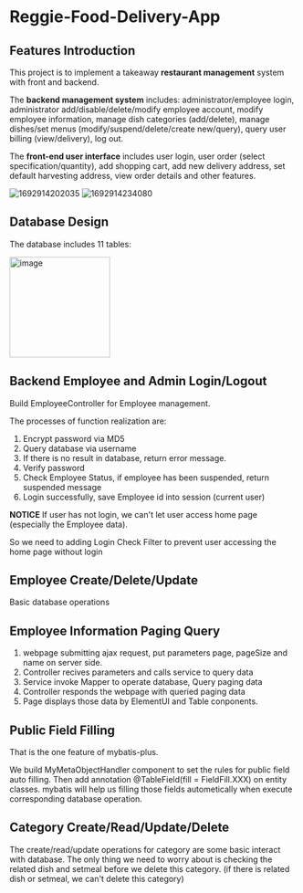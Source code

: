 # Reggie-Food-Delivery-App
## Features Introduction
This project is to implement a takeaway **restaurant management** system with front and backend. 

The **backend management system** includes: administrator/employee login, administrator add/disable/delete/modify employee account, modify employee information, manage dish categories (add/delete), manage dishes/set menus (modify/suspend/delete/create new/query), query user billing (view/delivery), log out.

The **front-end user interface** includes user login, user order (select specification/quantity), add shopping cart, add new delivery address, set default harvesting address, view order details and other features.

![1692914202035](https://github.com/JunweiZhangOrSteven/Reggie-Food-Delivery-App/assets/102798557/8c1115a3-34a7-47ff-a1c8-1a20cab27a82)
![1692914234080](https://github.com/JunweiZhangOrSteven/Reggie-Food-Delivery-App/assets/102798557/4db8158d-aa6e-41a2-889b-56bbb9ed93d6)

## Database Design
The database includes 11 tables:

<img width="176" alt="image" src="https://github.com/JunweiZhangOrSteven/Reggie-Food-Delivery-App/assets/102798557/99949a93-2e60-42b5-9fd1-2d9827f7f26c">

## Backend Employee and Admin Login/Logout
Build EmployeeController for Employee management.

The processes of function realization are:
1. Encrypt password via MD5
2. Query database via username
3. If there is no result in database, return error message.
4. Verify password
5. Check Employee Status, if employee has been suspended, return suspended message
6. Login successfully, save Employee id into session (current user)

**NOTICE** If user has not login, we can't let user access home page (especially the Employee data).

So we need to adding Login Check Filter to prevent user accessing the home page without login

## Employee Create/Delete/Update
Basic database operations

## Employee Information Paging Query
1. webpage submitting ajax request, put parameters page, pageSize and name on server side.
2. Controller recives parameters and calls service to query data
3. Service invoke Mapper to operate database, Query paging data
4. Controller responds the webpage with queried paging data
5. Page displays those data by ElementUI and Table conponents.

## Public Field Filling
That is the one feature of mybatis-plus.

We build MyMetaObjectHandler component to set the rules for public field auto filling. Then add annotation @TableField(fill = FieldFill.XXX) on entity classes. mybatis will help us filling those fields autometically when execute corresponding database operation.

## Category Create/Read/Update/Delete
The create/read/update operations for category are some basic interact with database. The only thing we need to worry about is checking the related dish and setmeal before we delete this category. (if there is related dish or setmeal, we can't delete this category)




